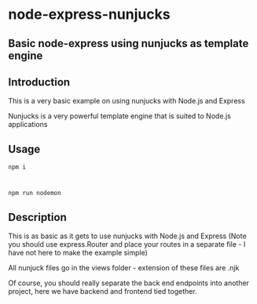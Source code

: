 # node-express-nunjucks
## Basic node-express using nunjucks as template engine

## Introduction
This is a very basic example on using nunjucks with Node.js and Express

Nunjucks is a very powerful template engine that is suited to Node.js applications

## Usage

```npm i```
#
```npm run nodemon```

## Description

This is as basic as it gets to use nunjucks with Node.js and Express (Note you should use express.Router and place your routes in a separate file - I have not here to make the example simple)

All nunjuck files go in the views folder - extension of these files are .njk

Of course, you should really separate the back end endpoints into another project, here we have backend and frontend tied together.

